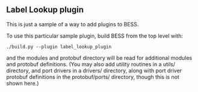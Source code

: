 ## Label Lookup plugin

This is just a sample of a way to add plugins to BESS.

To use this particular sample plugin, build BESS from the top
level with:

    ./build.py --plugin label_lookup_plugin

and the modules and protobuf directory will be read for additional
modules and protobuf definitions.  (You may also add utility routines
in a utils/ directory, and port drivers in a drivers/ directory,
along with port driver protobuf definitions in the protobuf/ports/
directory, though this is not shown here.)
